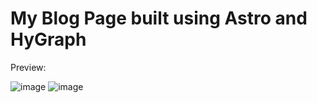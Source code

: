 # My Blog Page built using Astro and HyGraph

Preview:

![image](https://github.com/user-attachments/assets/4a458ac2-d95d-4e67-a1b5-d9297d5284be)
![image](https://github.com/user-attachments/assets/f3fbca72-34b9-4f36-bdbc-910ff683c050)

